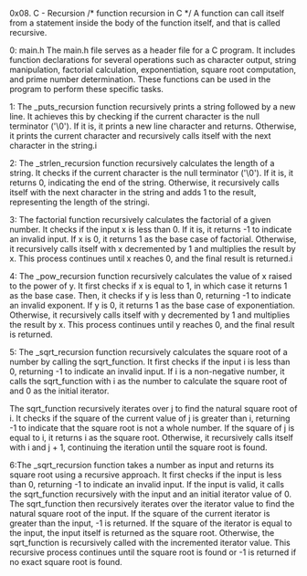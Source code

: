0x08. C - Recursion
/* function recursion in C */
A function can call itself from a statement inside the
body of the function itself, and that is called recursive.

0: main.h
The main.h file serves as a header file for a C program. It includes function declarations for several operations such as character output, string manipulation, factorial calculation, exponentiation, square root computation, and prime number determination. These functions can be used in the program to perform these specific tasks.

1: The _puts_recursion function recursively prints a string followed by a new line. It achieves this by checking if the current character is the null terminator ('\0'). If it is, it prints a new line character and returns. Otherwise, it prints the current character and recursively calls itself with the next character in the string.i

2: The _strlen_recursion function recursively calculates the length of a string. It checks if the current character is the null terminator ('\0'). If it is, it returns 0, indicating the end of the string. Otherwise, it recursively calls itself with the next character in the string and adds 1 to the result, representing the length of the stringi.

3: The factorial function recursively calculates the factorial of a given number. It checks if the input x is less than 0. If it is, it returns -1 to indicate an invalid input. If x is 0, it returns 1 as the base case of factorial. Otherwise, it recursively calls itself with x decremented by 1 and multiplies the result by x. This process continues until x reaches 0, and the final result is returned.i

4: The _pow_recursion function recursively calculates the value of x raised to the power of y. It first checks if x is equal to 1, in which case it returns 1 as the base case. Then, it checks if y is less than 0, returning -1 to indicate an invalid exponent. If y is 0, it returns 1 as the base case of exponentiation. Otherwise, it recursively calls itself with y decremented by 1 and multiplies the result by x. This process continues until y reaches 0, and the final result is returned.

5: The _sqrt_recursion function recursively calculates the square root of a number by calling the sqrt_function. It first checks if the input i is less than 0, returning -1 to indicate an invalid input. If i is a non-negative number, it calls the sqrt_function with i as the number to calculate the square root of and 0 as the initial iterator.

The sqrt_function recursively iterates over j to find the natural square root of i. It checks if the square of the current value of j is greater than i, returning -1 to indicate that the square root is not a whole number. If the square of j is equal to i, it returns i as the square root. Otherwise, it recursively calls itself with i and j + 1, continuing the iteration until the square root is found.

6:The _sqrt_recursion function takes a number as input and returns its square root using a recursive approach. It first checks if the input is less than 0, returning -1 to indicate an invalid input. If the input is valid, it calls the sqrt_function recursively with the input and an initial iterator value of 0. The sqrt_function then recursively iterates over the iterator value to find the natural square root of the input. If the square of the current iterator is greater than the input, -1 is returned. If the square of the iterator is equal to the input, the input itself is returned as the square root. Otherwise, the sqrt_function is recursively called with the incremented iterator value. This recursive process continues until the square root is found or -1 is returned if no exact square root is found.

